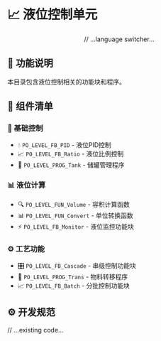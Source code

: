 # 📈 液位控制单元

<div align="center">
// ...language switcher...
</div>

## 📑 功能说明
本目录包含液位控制相关的功能块和程序。

## 📂 组件清单
### 🎯 基础控制
- 💧 `PO_LEVEL_FB_PID` - 液位PID控制
- 📈 `PO_LEVEL_FB_Ratio` - 液位比例控制
- 🔄 `PO_LEVEL_PROG_Tank` - 储罐管理程序

### 📊 液位计算
- 🔍 `PO_LEVEL_FUN_Volume` - 容积计算函数
- 📊 `PO_LEVEL_FUN_Convert` - 单位转换函数
- ⚡ `PO_LEVEL_FB_Monitor` - 液位监控功能块

### ⚙️ 工艺功能
- 🎛️ `PO_LEVEL_FB_Cascade` - 串级控制功能块
- 🔄 `PO_LEVEL_PROG_Trans` - 物料转移程序
- 📈 `PO_LEVEL_FB_Batch` - 分批控制功能块

## ⚙️ 开发规范
// ...existing code...
